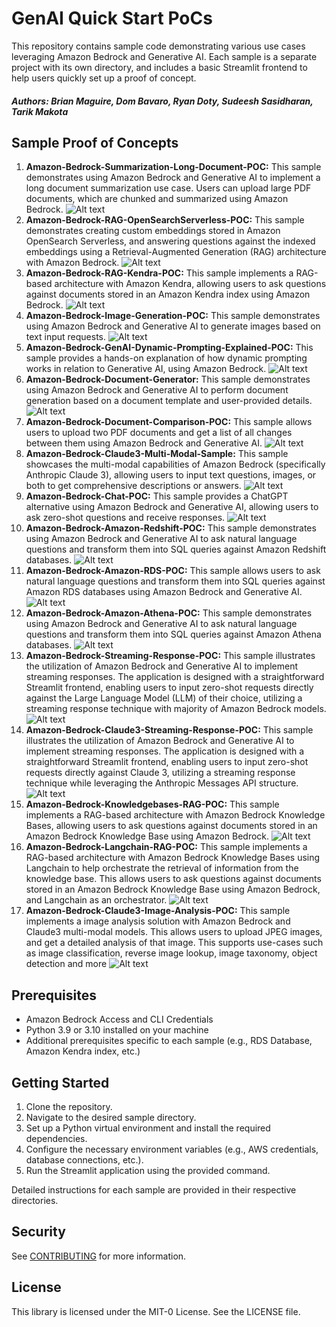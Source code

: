 # GenAI Quick Start PoCs

This repository contains sample code demonstrating various use cases leveraging Amazon Bedrock and Generative AI. Each sample is a separate project with its own directory, and includes a basic Streamlit frontend to help users quickly set up a proof of concept.

##### Authors: Brian Maguire, Dom Bavaro, Ryan Doty, Sudeesh Sasidharan, Tarik Makota

## Sample Proof of Concepts

1. **Amazon-Bedrock-Summarization-Long-Document-POC:**
   This sample demonstrates using Amazon Bedrock and Generative AI to implement a long document summarization use case. Users can upload large PDF documents, which are chunked and summarized using Amazon Bedrock.
   ![Alt text](amazon-bedrock-summarization-long-document-poc/images/demo.gif)
2. **Amazon-Bedrock-RAG-OpenSearchServerless-POC:**
   This sample demonstrates creating custom embeddings stored in Amazon OpenSearch Serverless, and answering questions against the indexed embeddings using a Retrieval-Augmented Generation (RAG) architecture with Amazon Bedrock.
   ![Alt text](amazon-bedrock-rag-opensearch-serverless-poc/images/demo.gif)
3. **Amazon-Bedrock-RAG-Kendra-POC:**
   This sample implements a RAG-based architecture with Amazon Kendra, allowing users to ask questions against documents stored in an Amazon Kendra index using Amazon Bedrock.
   ![Alt text](amazon-bedrock-rag-kendra-poc/images/demo.gif)
4. **Amazon-Bedrock-Image-Generation-POC:**
   This sample demonstrates using Amazon Bedrock and Generative AI to generate images based on text input requests.
   ![Alt text](amazon-bedrock-image-generation-poc/images/demo.gif)
5. **Amazon-Bedrock-GenAI-Dynamic-Prompting-Explained-POC:**
   This sample provides a hands-on explanation of how dynamic prompting works in relation to Generative AI, using Amazon Bedrock.
   ![Alt text](amazon-bedrock-genai-dynamic-prompting-explained-poc/images/demo.gif)
6. **Amazon-Bedrock-Document-Generator:**
   This sample demonstrates using Amazon Bedrock and Generative AI to perform document generation based on a document template and user-provided details.
   ![Alt text](amazon-bedrock-document-generator-poc/images/demo.gif)
7. **Amazon-Bedrock-Document-Comparison-POC:**
   This sample allows users to upload two PDF documents and get a list of all changes between them using Amazon Bedrock and Generative AI.
   ![Alt text](amazon-bedrock-document-comparison-poc/images/demo.gif)
8. **Amazon-Bedrock-Claude3-Multi-Modal-Sample:**
   This sample showcases the multi-modal capabilities of Amazon Bedrock (specifically Anthropic Claude 3), allowing users to input text questions, images, or both to get comprehensive descriptions or answers.
   ![Alt text](amazon-bedrock-claude3-multi-modal-poc/images/demo.gif)
9. **Amazon-Bedrock-Chat-POC:**
   This sample provides a ChatGPT alternative using Amazon Bedrock and Generative AI, allowing users to ask zero-shot questions and receive responses.
   ![Alt text](amazon-bedrock-chat-poc/images/demo.gif)
10. **Amazon-Bedrock-Amazon-Redshift-POC:**
    This sample demonstrates using Amazon Bedrock and Generative AI to ask natural language questions and transform them into SQL queries against Amazon Redshift databases.
    ![Alt text](amazon-bedrock-amazon-redshift-poc/images/demo.gif)
11. **Amazon-Bedrock-Amazon-RDS-POC:**
    This sample allows users to ask natural language questions and transform them into SQL queries against Amazon RDS databases using Amazon Bedrock and Generative AI.
    ![Alt text](amazon-bedrock-amazon-rds-poc/images/demo.gif)
12. **Amazon-Bedrock-Amazon-Athena-POC:**
    This sample demonstrates using Amazon Bedrock and Generative AI to ask natural language questions and transform them into SQL queries against Amazon Athena databases.
    ![Alt text](amazon-bedrock-amazon-athena-poc/images/demo.gif)
13. **Amazon-Bedrock-Streaming-Response-POC:** 
    This sample illustrates the utilization of Amazon Bedrock and Generative AI to implement streaming responses. The application is designed with a straightforward Streamlit frontend, enabling users to input zero-shot requests directly against the Large Language Model (LLM) of their choice, utilizing a streaming response technique with majority of Amazon Bedrock models.
    ![Alt text](amazon-bedrock-streaming-response-poc/images/demo.gif)
14. **Amazon-Bedrock-Claude3-Streaming-Response-POC:** 
    This sample illustrates the utilization of Amazon Bedrock and Generative AI to implement streaming responses. The application is designed with a straightforward Streamlit frontend, enabling users to input zero-shot requests directly against Claude 3, utilizing a streaming response technique while leveraging the Anthropic Messages API structure.
    ![Alt text](amazon-bedrock-claude3-streaming-response-poc/images/demo.gif)
15. **Amazon-Bedrock-Knowledgebases-RAG-POC:** 
    This sample implements a RAG-based architecture with Amazon Bedrock Knowledge Bases, allowing users to ask questions against documents stored in an Amazon Bedrock Knowledge Base using Amazon Bedrock.
    ![Alt text](amazon-bedrock-knowledgebases-rag-poc/images/demo.gif)
16. **Amazon-Bedrock-Langchain-RAG-POC:** 
    This sample implements a RAG-based architecture with Amazon Bedrock Knowledge Bases using Langchain to help orchestrate the retrieval of information from the knowledge base. This allows users to ask questions against documents stored in an Amazon Bedrock Knowledge Base using Amazon Bedrock, and Langchain as an orchestrator.
    ![Alt text](amazon-bedrock-langchain-rag-poc/images/demo.gif)
16. **Amazon-Bedrock-Claude3-Image-Analysis-POC:** 
    This sample implements a image analysis solution with Amazon Bedrock and Claude3 multi-modal models. This allows users to upload JPEG images, and get a detailed analysis of that image. This supports use-cases such as image classification, reverse image lookup, image taxonomy, object detection and more
    ![Alt text](amazon-bedrock-claude3-image-analysis-poc/images/demo.gif)

## Prerequisites

- Amazon Bedrock Access and CLI Credentials
- Python 3.9 or 3.10 installed on your machine
- Additional prerequisites specific to each sample (e.g., RDS Database, Amazon Kendra index, etc.)

## Getting Started

1. Clone the repository.
2. Navigate to the desired sample directory.
3. Set up a Python virtual environment and install the required dependencies.
4. Configure the necessary environment variables (e.g., AWS credentials, database connections, etc.).
5. Run the Streamlit application using the provided command.

Detailed instructions for each sample are provided in their respective directories.

## Security

See [CONTRIBUTING](CONTRIBUTING.md#security-issue-notifications) for more information.

## License

This library is licensed under the MIT-0 License. See the LICENSE file.
